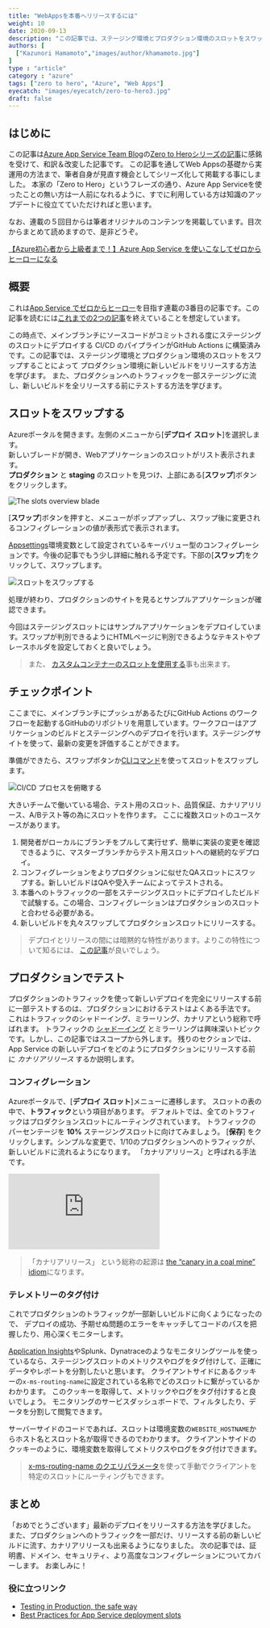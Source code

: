 ```yaml
---
title: "WebAppsを本番へリリースするには"
weight: 10
date: 2020-09-13
description: "この記事では、ステージング環境とプロダクション環境のスロットをスワップすることによってプロダクション環境に新しいビルドをリリースする方法を学びます。また、プロダクションへのトラフィックを一部ステージングに流し、新しいビルドを全リリースする前にテストする方法を学びます。"
authors: [
  ["Kazunori Hamamoto","images/author/khamamoto.jpg"]
]
type : "article"
category : "azure"
tags: ["zero to hero", "Azure", "Web Apps"]
eyecatch: "images/eyecatch/zero-to-hero3.jpg"
draft: false
---
```


## はじめに

この記事は[Azure App Service Team Blog](https://azure.github.io/AppService/)の[Zero to Heroシリーズの記事](https://azure.github.io/AppService/tags/#zero-to-hero)に感銘を受けて、和訳＆改変した記事です。
この記事を通してWeb Appsの基礎から実運用の方法まで、筆者自身が見直す機会としてシリーズ化して掲載する事にしました。
本家の「Zero to Hero」というフレーズの通り、Azure App Serviceを使ったことの無い方は一人前になれるように、すでに利用している方は知識のアップデートに役立てていただければと思います。

なお、連載の５回目からは筆者オリジナルのコンテンツを掲載しています。目次からまとめて読めますので、是非どうぞ。

[【Azure初心者から上級者まで！】Azure App Service を使いこなしてゼロからヒーローになる](https://www.sigmact.com/updated/zero-to-hero/)

## 概要

これは[App Service でゼロからヒーロー](/zero-to-hero/)を目指す連載の3番目の記事です。この記事を読むには[これまでの2つの記事](/zero-to-hero/)を終えていることを想定しています。

この時点で、メインブランチにソースコードがコミットされる度にステージングのスロットにデプロイする CI/CD のパイプラインがGitHub Actions に構築済みです。この記事では、ステージング環境とプロダクション環境のスロットをスワップすることによって
プロダクション環境に新しいビルドをリリースする方法を学びます。
また、プロダクションへのトラフィックを一部ステージングに流し、新しいビルドを全リリースする前にテストする方法を学びます。

## スロットをスワップする

Azureポータルを開きます。左側のメニューから[**デプロイ スロット**]を選択します。  
新しいブレードが開き、Webアプリケーションのスロットがリスト表示されます。  
**プロダクション** と **staging** のスロットを見つけ、上部にある[**スワップ**]ボタンをクリックします。  

![The slots overview blade](../images/part3-1.png)

[**スワップ**]ボタンを押すと、メニューがポップアップし、スワップ後に変更されるコンフィグレーションの値が表形式で表示されます。

 [Appsettings](https://docs.microsoft.com/en-us/azure/app-service/configure-common#configure-app-settings)環境変数として設定されているキーバリュー型のコンフィグレーションです。今後の記事でもう少し詳細に触れる予定です。下部の[**スワップ**]をクリックして、スワップします。

![スロットをスワップする](../images/part3-2.png)

処理が終わり、プロダクションのサイトを見るとサンプルアプリケーションが確認できます。

今回はステージングスロットにはサンプルアプリケーションをデプロイしています。スワップが判別できるようにHTMLページに判別できるようなテキストやプレースホルダを設定しておくと良いでしょう。

> また、 [カスタムコンテナーのスロットを使用する](https://docs.microsoft.com/azure/app-service/deploy-best-practices#continuously-deploy-containers)事も出来ます。

## チェックポイント

ここまでに、メインブランチにプッシュがあるたびにGitHub Actions のワークフローを起動するGitHubのリポジトリを用意しています。ワークフローはアプリケーションのビルドとステージングへのデプロイを行います。ステージングサイトを使って、最新の変更を評価することができます。

準備ができたら、スワップボタンか[CLIコマンド](https://docs.microsoft.com/en-us/cli/azure/webapp/deployment/slot?view=azure-cli-latest#az-webapp-deployment-slot-swap)を使ってスロットをスワップします。

![CI/CD プロセスを俯瞰する](../images/part3-3.png)

大きいチームで働いている場合、テスト用のスロット、品質保証、カナリアリリース、A/Bテスト等の為にスロットを作ります。
ここに複数スロットのユースケースがあります。

1. 開発者がローカルにブランチをプルして実行せず、簡単に実装の変更を確認できるように、マスターブランチからテスト用スロットへの継続的なデプロイ。
1. コンフィグレーションをよりプロダクションに似せたQAスロットにスワップする。新しいビルドはQAや受入チームによってテストされる。
1. 本番へのトラフィックの一部をステージングスロットにデプロイしたビルドで試験する。この場合、コンフィグレーションはプロダクションのスロットと合わせる必要がある。
1. 新しいビルドを丸々スワップしてプロダクションスロットにリリースする。

> デプロイとリリースの間には暗黙的な特性があります。よりこの特性について知るには、 [この記事](https://blog.turbinelabs.io/deploy-not-equal-release-part-one-4724bc1e726b)が良いでしょう。

## プロダクションでテスト

プロダクションのトラフィックを使って新しいデプロイを完全にリリースする前に一部テストするのは、プロダクションにおけるテストはよくある手法です。
これはトラフィックのシャドーイング、ミラーリング、カナリアという総称で呼ばれます。
トラフィックの [シャドーイング](https://www.getambassador.io/docs/latest/topics/using/shadowing/)
とミラーリングは興味深いトピックです。しかし、この記事ではスコープから外します。
残りのセクションでは、App Service の新しいデプロイをどのようにプロダクションにリリースする前に *カナリアリリース* するか説明します。

### コンフィグレーション

Azureポータルで、[**デプロイ スロット**]メニューに遷移します。
スロットの表の中で、**トラフィック**という項目があります。
デフォルトでは、全てのトラフィックはプロダクションスロットにルーティングされています。
トラフィックのパーセンテージを **10%** ステージングスロットに向けてみましょう。
[**保存**] をクリックします。シンプルな変更で、1/10のプロダクションへのトラフィックが、新しいビルドに流れるようになります。
「カナリアリリース」と呼ばれる手法です。

<div class="responsive-video-container">
    <iframe src="https://channel9.msdn.com/Shows/Azure-Friday/Testing-in-production-with-Azure-App-Service/player"
        allowFullScreen
        frameBorder="0"
        title="Testing in production with Azure App Service - Microsoft Channel 9 Video">
    </iframe>
</div>

> 「カナリアリリース」 という総称の起源は [the “canary in a coal mine” idiom](https://en.wiktionary.org/wiki/canary_in_a_coal_mine)になります。

### テレメトリーのタグ付け

これでプロダクションのトラフィックが一部新しいビルドに向くようになったので、
デプロイの成功、予期せぬ問題のエラーをキャッチしてコードのパスを把握したり、用心深くモニターします。

[Application Insights](https://docs.microsoft.com/azure/azure-monitor/app/app-insights-overview)やSplunk、Dynatraceのようなモニタリングツールを使っているなら、ステージングスロットのメトリクスやログをタグ付けして、正確にデータやレポートを分割したいと思います。
クライアントサイドにあるクッキーの`x-ms-routing-name`に設定されている名称でどのスロットに繋がっているかわかります。
このクッキーを取得して、メトリックやログをタグ付けすると良いでしょう。
モニタリングのサービスダッシュボードで、フィルタしたり、データを分割して閲覧できます。

サーバーサイドのコードであれば、スロットは環境変数の`WEBSITE_HOSTNAME`からホスト名とスロット名が取得できるのでわかります。
クライアントサイドのクッキーのように、環境変数を取得してメトリクスやログをタグ付けできます。

> [x-ms-routing-name のクエリパラメータ](https://docs.microsoft.com/azure/app-service/deploy-staging-slots#route-production-traffic-manually)を使って手動でクライアントを特定のスロットにルーティングもできます。

## まとめ

「おめでとうございます」最新のデプロイをリリースする方法を学びました。
また、プロダクションへのトラフィックを一部だけ、リリースする前の新しいビルドに流す、カナリアリリースも出来るようになりました。
次の記事では、証明書、ドメイン、セキュリティ、より高度なコンフィグレーションについてカバーします。
お楽しみに！

### 役に立つリンク

- [Testing in Production, the safe way](https://medium.com/@copyconstruct/testing-in-production-the-safe-way-18ca102d0ef1)
- [Best Practices for App Service deployment slots](https://docs.microsoft.com/azure/app-service/deploy-best-practices#use-deployment-slots)